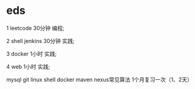 # eds
1   leetcode   30分钟  编程;

2   shell  jenkins   30分钟  实践;

3   docker 1小时  实践;

4   web   1小时  实践;

mysql git linux shell docker maven nexus常见算法 1个月复习一次（1、2天）
